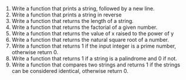 1. Write a function that prints a string, followed by a new line.
2. Write a function that prints a string in reverse
3. Write a function that returns the length of a string.
4. Write a function that returns the factorial of a given number.
5. Write a function that returns the value of x raised to the power of y
6. Write a function that returns the natural square root of a number.
7. Write a function that returns 1 if the input integer is a prime number, otherwise return 0.
8. Write a function that returns 1 if a string is a palindrome and 0 if not.
9. Write a function that compares two strings and returns 1 if the strings can be considered identical, otherwise return 0.
